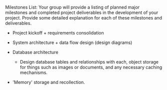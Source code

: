 Milestones List:
Your group will provide a listing of planned major milestones and completed project deliverables in the development of your project. Provide some detailed explanation for each of these milestones and deliverables.

- Project kickoff + requirements consolidation
- System architecture + data flow design (design diagrams)
- Database architecture
  - Design database tables and relationships with each, object storage for things such as images or documents, and any necessary caching mechanisms.

- 'Memory' storage and recollection.